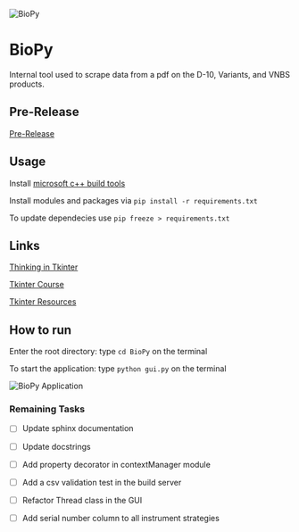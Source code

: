 ![BioPy](https://github.com/Jonnel21/BioPy/workflows/BioPy/badge.svg?branch=master)
# BioPy
Internal tool used to scrape data from a pdf on the D-10, Variants, and VNBS products.

## Pre-Release
[Pre-Release](https://github.com/Jonnel21/BioPy/releases)

## Usage
Install [microsoft c++ build tools](https://visualstudio.microsoft.com/visual-cpp-build-tools/)

Install modules and packages via `pip install -r requirements.txt`

To update dependecies use `pip freeze > requirements.txt`

## Links
[Thinking in Tkinter](http://thinkingtkinter.sourceforge.net/all_programs.html)

[Tkinter Course](https://www.youtube.com/watch?v=YXPyB4XeYLA)

[Tkinter Resources](https://wiki.python.org/moin/TkInter)

## How to run
Enter the root directory: type `cd BioPy` on the terminal

To start the application: type `python gui.py` on the terminal

![BioPy Application](/Assets/demo.gif)

### Remaining Tasks
- [ ] Update sphinx documentation
- [ ] Update docstrings
- [ ] Add property decorator in contextManager module
- [ ] Add a csv validation test in the build server
- [ ] Refactor Thread class in the GUI
- [ ] Add serial number column to all instrument strategies

